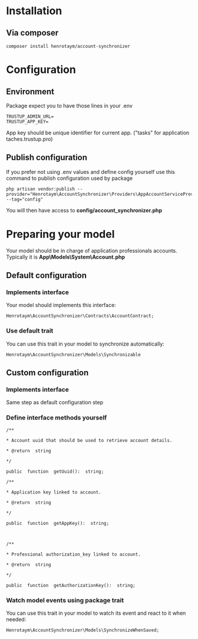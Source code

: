 # Installation

## Via composer

    composer install henrotaym/account-synchronizer


# Configuration

## Environment

Package expect you to have those lines in your .env

    TRUSTUP_ADMIN_URL=
    TRUSTUP_APP_KEY=
 App key should be unique identifier for current app. ("tasks" for application taches.trustup.pro)
 
## Publish configuration

If you prefer not using .env values and define config yourself use this command to publish configuration used by package

    php artisan vendor:publish --provider="Henrotaym\AccountSynchronizer\Providers\AppAccountServiceProvider" --tag="config"
You will then have access to **config/account_synchronizer.php**

# Preparing your model
Your model should be in charge of application professionals accounts. Typically it is **App\Models\System\Account.php**

## Default configuration

### Implements interface
Your model should implements this interface: 

    Henrotaym\AccountSynchronizer\Contracts\AccountContract;

### Use default trait

You can use this trait in your model to synchronize automatically:

    Henrotaym\AccountSynchronizer\Models\Synchronizable

## Custom configuration

### Implements interface

Same step as default configuration step

### Define interface methods yourself
    /**
    
    * Account uuid that should be used to retrieve account details.
    
    * @return  string
    
    */
    
    public  function  getUuid():  string;
    
    /**
    
    * Application key linked to account.
    
    * @return  string
    
    */
    
    public  function  getAppKey():  string;
    
      
    
    /**
    
    * Professional authorization_key linked to account.
    
    * @return  string
    
    */
    
    public  function  getAuthorizationKey():  string;

### Watch model events using package trait

You can use this trait in your model to watch its event and react to it when needed:

    Henrotaym\AccountSynchronizer\Models\SynchronizeWhenSaved;
